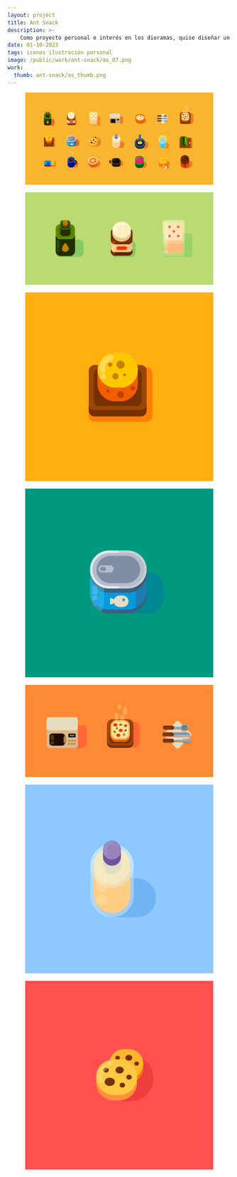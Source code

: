 ```yaml
---
layout: project
title: Ant Snack
description: >- 
    Como proyecto personal e interés en los dioramas, quise diseñar un set de iconos inspirados en gastronomía. El cual llamé apropiadamente «snack de hormigas» 
date: 01-10-2023
tags: iconos ilustración personal
image: /public/work/ant-snack/as_07.png
work: 
  thumb: ant-snack/as_thumb.png
---
```

<figure class="full">
    <img src="/public/work/ant-snack/as_07.png" alt="Boxset" loading="lazy">
</figure>

<figure class="full">
    <img src="/public/work/ant-snack/as_01.png" alt="Boxset" loading="lazy">
</figure>

<section class="c2-grid">
    <figure>
        <img src="/public/work/ant-snack/as_02.png" loading="lazy" alt=""> 
    </figure>
    <figure>
        <img src="/public/work/ant-snack/as_03.png" loading="lazy" alt="">
    </figure>
</section>

<figure class="full">
    <img src="/public/work/ant-snack/as_04.png" alt="Boxset" loading="lazy">
</figure>

<section class="c2-grid">
    <figure>
        <img src="/public/work/ant-snack/as_05.png" loading="lazy" alt=""> 
    </figure>
    <figure>
        <img src="/public/work/ant-snack/as_06.png" loading="lazy" alt="">
    </figure>
</section>